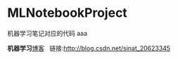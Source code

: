 # MLNotebookProject
机器学习笔记对应的代码 aaa

**机器学习**[博客](http://blog.csdn.net/sinat_20623345)   链接:http://blog.csdn.net/sinat_20623345
